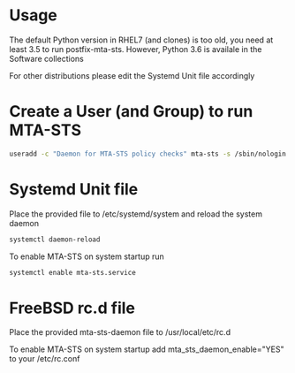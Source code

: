 # Usage 

The default Python version in RHEL7 (and clones) is too old, you need at least 3.5 to run postfix-mta-sts. However, Python 3.6 is availale in the Software collections

For other distributions please edit the Systemd Unit file accordingly

# Create a User (and Group) to run MTA-STS
```bash
useradd -c "Daemon for MTA-STS policy checks" mta-sts -s /sbin/nologin
```

# Systemd Unit file

Place the provided file to /etc/systemd/system and reload the system daemon

```bash
systemctl daemon-reload
```

To enable MTA-STS on system startup run

```bash
systemctl enable mta-sts.service
```

# FreeBSD rc.d file

Place the provided mta-sts-daemon file to /usr/local/etc/rc.d

To enable MTA-STS on system startup add mta_sts_daemon_enable="YES" to your /etc/rc.conf

